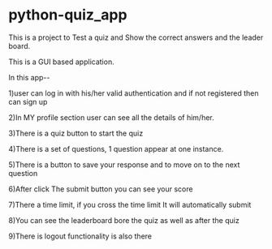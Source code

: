 # python-quiz_app
This is a project to Test a quiz and Show the correct answers and the leader board.

This is a GUI based application.

In this app--

1)user can log in with his/her valid authentication and if not registered then can sign up

2)In MY profile section user can see all the details of him/her.

3)There is a quiz button to start the quiz

4)There is a set of questions, 1 question appear at one instance.

5)There is a button to save your response and to move on to the next question

6)After click The submit button you can see your score

7)There a time limit, if you cross the time limit It will automatically submit

8)You can see the leaderboard bore the quiz as well as after the quiz

9)There is logout functionality is also there
